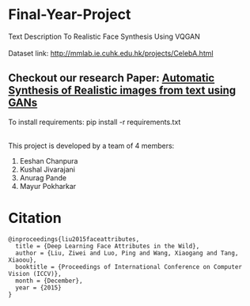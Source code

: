 # Final-Year-Project
Text Description To Realistic Face Synthesis Using VQGAN<br><br>
Dataset link: http://mmlab.ie.cuhk.edu.hk/projects/CelebA.html<br>

## Checkout our research Paper: [Automatic Synthesis of Realistic images from text using GANs](https://github.com/Eeshan2001/Text_to_Face_GAN/blob/main/Automatic%20Synthesis%20of%20Realistic%20images%20from%20text%20using%20GANs.pdf)
To install requirements: pip install -r requirements.txt<br><br>

This project is developed by a team of 4 members:<br>
1. Eeshan Chanpura<br>
2. Kushal Jivarajani <br>
3. Anurag Pande <br>
4. Mayur Pokharkar

# Citation
```
@inproceedings{liu2015faceattributes,
  title = {Deep Learning Face Attributes in the Wild},
  author = {Liu, Ziwei and Luo, Ping and Wang, Xiaogang and Tang, Xiaoou},
  booktitle = {Proceedings of International Conference on Computer Vision (ICCV)},
  month = {December},
  year = {2015} 
}
```
